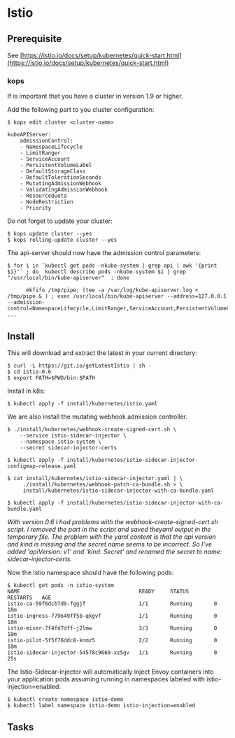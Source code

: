 # Istio

## Prerequisite

See [https://istio.io/docs/setup/kubernetes/quick-start.html](https://istio.io/docs/setup/kubernetes/quick-start.html)

### kops

If is important that you have a cluster in version 1.9 or higher.

Add the following part to you cluster configuration:

```
$ kops edit cluster <cluster-name>

kubeAPIServer:
    admissionControl:
    - NamespaceLifecycle
    - LimitRanger
    - ServiceAccount
    - PersistentVolumeLabel
    - DefaultStorageClass
    - DefaultTolerationSeconds
    - MutatingAdmissionWebhook
    - ValidatingAdmissionWebhook
    - ResourceQuota
    - NodeRestriction
    - Priority
```

Do not forget to update your cluster:

```
$ kops update cluster --yes
$ kops rolling-update cluster --yes
```

The api-server should now have the admission control parameters:

```
$ for i in `kubectl get pods -nkube-system | grep api | awk '{print $1}'` ; do  kubectl describe pods -nkube-system $i | grep "/usr/local/bin/kube-apiserver"  ; done

      mkfifo /tmp/pipe; (tee -a /var/log/kube-apiserver.log < /tmp/pipe & ) ; exec /usr/local/bin/kube-apiserver --address=127.0.0.1 --admission-control=NamespaceLifecycle,LimitRanger,ServiceAccount,PersistentVolumeLabel,DefaultStorageClass,DefaultTolerationSeconds,MutatingAdmissionWebhook,ValidatingAdmissionWebhook,ResourceQuota,NodeRestriction,Priority ...
```

## Install

This will download and extract the latest in your current directory:

```
$ curl -L https://git.io/getLatestIstio | sh -
$ cd istio-0.6
$ export PATH=$PWD/bin:$PATH
```

Install in k8s:
```
$ kubectl apply -f install/kubernetes/istio.yaml
```

We are also install the mutating webhook admission controller. 

```
$ ./install/kubernetes/webhook-create-signed-cert.sh \
    --service istio-sidecar-injector \
    --namespace istio-system \
    --secret sidecar-injector-certs

$ kubectl apply -f install/kubernetes/istio-sidecar-injector-configmap-release.yaml

$ cat install/kubernetes/istio-sidecar-injector.yaml | \
     ./install/kubernetes/webhook-patch-ca-bundle.sh > \
     install/kubernetes/istio-sidecar-injector-with-ca-bundle.yaml

$ kubectl apply -f install/kubernetes/istio-sidecar-injector-with-ca-bundle.yaml
```

_With version 0.6 I had problems with the webhook-create-signed-cert.sh script. I removed the part in the script and saved theyaml output in the temporary file. The problem with the yaml content is that the api version and kind is missing and the secret name seems to be incorrect. So I've added 'apiVersion: v1' and 'kind: Secret' and renamed the secret to name: sidecar-injector-certs._

Now the istio namespace should have the following pods:

```
$ kubectl get pods -n istio-system
NAME                                      READY     STATUS        RESTARTS   AGE
istio-ca-59f6dcb7d9-fggjf                 1/1       Running       0          18m
istio-ingress-779649ff5b-qkgvf            1/1       Running       0          18m
istio-mixer-7f4fd7dff-j2lmw               3/3       Running       0          18m
istio-pilot-5f5f76ddc8-knmz5              2/2       Running       0          18m
istio-sidecar-injector-54578c9669-xz5gv   1/1       Running       0          25s
```

The Istio-Sidecar-injector will automatically inject Envoy containers into your application pods assuming running in namespaces labeled with istio-injection=enabled:

```
$ kubectl create namespace istio-demo
$ kubectl label namespace istio-demo istio-injection=enabled
```

## Tasks
